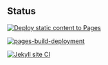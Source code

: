 ## Status

[![Deploy static content to Pages](https://github.com/clubexadrezcataguases/clubexadrezcataguases.github.io/actions/workflows/static.yml/badge.svg)](https://github.com/clubexadrezcataguases/clubexadrezcataguases.github.io/actions/workflows/static.yml)

[![pages-build-deployment](https://github.com/clubexadrezcataguases/clubexadrezcataguases.github.io/actions/workflows/pages/pages-build-deployment/badge.svg?branch=main)](https://github.com/clubexadrezcataguases/clubexadrezcataguases.github.io/actions/workflows/pages/pages-build-deployment)

[![Jekyll site CI](https://github.com/clubexadrezcataguases/clubexadrezcataguases.github.io/actions/workflows/jekyll-docker.yml/badge.svg)](https://github.com/clubexadrezcataguases/clubexadrezcataguases.github.io/actions/workflows/jekyll-docker.yml)
